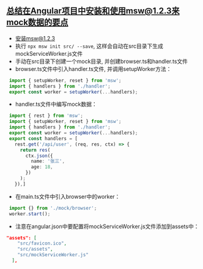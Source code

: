 ## 总结在Angular项目中安装和使用msw@1.2.3来mock数据的要点
- 安装msw@1.2.3
- 执行 ```npx msw init src/ --save```, 这样会自动在src目录下生成mockServiceWorker.js文件
- 手动在src目录下创建一个mock目录, 并创建browser.ts和handler.ts文件
- browser.ts文件中引入handler.ts文件, 并调用setupWorker方法：
 ```typescript
  import { setupWorker, reset } from 'msw';
  import { handlers } from './handler';
  export const worker = setupWorker(...handlers);
 ```
- handler.ts文件中编写mock数据：
 ```typescript
  import { rest } from 'msw';
  import { setupWorker, reset } from 'msw';
  import { handlers } from './handler';
  export const worker = setupWorker(...handlers);
  export const handlers = [
    rest.get('/api/user', (req, res, ctx) => {
      return res(
        ctx.json({
          name: '张三',
          age: 18,
        })
      );
    }),]
 ```
- 在main.ts文件中引入browser中的worker：
```typescript
 import {} from './mock/browser';
 worker.start();
```
- 注意在angular.json中要配置将mockServiceWorker.js文件添加到assets中：
```json
"assets": [
    "src/favicon.ico",
    "src/assets",
    "src/mockServiceWorker.js"
  ],
```
